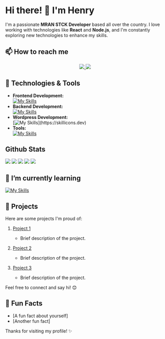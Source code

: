 # Hi there! 👋 I'm Henry


I'm a passionate **MRAN STCK Developer** based all over the country. I love working with technologies like **React** and **Node.js**, and I'm constantly exploring new technologies to enhance my skills.


## 📫 How to reach me

<div align="center"> 
  <a href="mailto:jhobelsaha@gmail.com">
    <img src="https://img.shields.io/badge/Gmail-333333?style=for-the-badge&logo=gmail&logoColor=red" />
  </a>
  <a href="https://www.linkedin.com/in/henry-joy-saha-6337981ab" target="_blank">
    <img src="https://img.shields.io/badge/LinkedIn-0077B5?style=for-the-badge&logo=linkedin&logoColor=white" target="_blank" />
  </a>
</div>


## 🔧 Technologies & Tools
- **Frontend Development:** <br/>
[![My Skills](https://skillicons.dev/icons?i=js,html,css,tailwind,react,bootstrap)](https://skillicons.dev)
- **Backend Development:** <br/>
[![My Skills](https://skillicons.dev/icons?i=nodejs,expressjs,mongodb)](https://skillicons.dev)
- **Wordpress Development:** <br/>
[![My Skills](https://skillicons.dev/icons?i=wordpress,)](https://skillicons.dev)
- **Tools:** <br/>
[![My Skills](https://skillicons.dev/icons?i=atom,github,firebase,vercel,vscode)](https://skillicons.dev)


## Github Stats
![](http://github-profile-summary-cards.vercel.app/api/cards/profile-details?username=henryjobel&theme=transparent)
![](http://github-profile-summary-cards.vercel.app/api/cards/repos-per-language?username=henryjobel&theme=transparent)
![](http://github-profile-summary-cards.vercel.app/api/cards/most-commit-language?username=henryjobel&theme=transparent)
![](http://github-profile-summary-cards.vercel.app/api/cards/stats?username=henryjobel&theme=transparent)
![](http://github-profile-summary-cards.vercel.app/api/cards/productive-time?username=henryjobel&theme=transparent&utcOffset=8)

## 🌱 I’m currently learning

 [![My Skills](https://skillicons.dev/icons?i=nextjs,materialui,linux,redux,ts)](https://skillicons.dev)

## 💼 Projects

Here are some projects I'm proud of:

1. [Project 1](https://github.com/henryjobel/community-food-sharing-platfrom-client)
   - Brief description of the project.

2. [Project 2](https://github.com/henryjobel/Rock-Fest-Event-mennagement)
   - Brief description of the project.

3. [Project 3](https://github.com/henryjobel/evi-learnig-client-site)
   - Brief description of the project.



Feel free to connect and say hi! 😊

## 🌟 Fun Facts

- [A fun fact about yourself]
- [Another fun fact]

Thanks for visiting my profile! ✨


[def]: http://github-profile-summary-cards.vercel.app/api/cards/profile-details?username=henryjobel&theme=transparent

